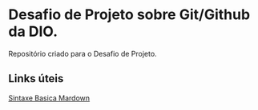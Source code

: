 # Desafio de Projeto sobre Git/Github da DIO.
Repositório criado para o Desafio de Projeto.

## Links úteis
[Sintaxe Basica Mardown](https://www.markdownguide.org/basic-syntax/)
